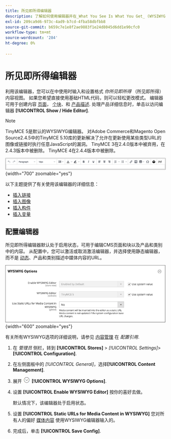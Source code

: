 ```yaml
---
title: 所见即所得编辑器
description: 了解如何使用编辑器并在_What You See Is What You Get_ (WYSIWYG)视图中处理内容。
exl-id: 209ca9d6-973c-4ad9-b7cd-4fba58dbfbb8
source-git-commit: b659c7e1e8f2ae9883f1e24d8045d6dd1e90cfc0
workflow-type: tm+mt
source-wordcount: '284'
ht-degree: 0%

---
```


# 所见即所得编辑器

利用该编辑器，您可以在中使用时输入和设置格式 _你所见即所得_ （所见即所得）内容视图。 如果您希望直接使用基础HTML代码，则可以轻松更改模式。 编辑器可用于创建内容 [页面](pages.md)， [个块](blocks.md)、和 [产品描述](../catalog/product-content.md). 处理产品详细信息时，单击以访问编辑器 **[!UICONTROL Show / Hide Editor]**.

>[!NOTE]
>
>TinyMCE 5是默认的WYSIWYG编辑器。 对Adobe Commerce和Magento Open Source2.4.5中的TinyMCE 5.10库的更新解决了允许在更新使用某些类型URL的图像或链接时执行任意JavaScript的漏洞。 TinyMCE 3在2.4.0版本中被弃用，在2.4.3版本中被删除。 TinyMCE 4在2.4.4版本中被删除。

![编辑器工具栏](./assets/editor-toolbar.png){width="700" zoomable="yes"}

以下主题提供了有关使用该编辑器的详细信息：

- [插入链接](editor-insert-link.md)
- [插入图像](editor-insert-image.md)
- [插入构件](editor-widget.md)
- [插入变量](editor-insert-variable.md)

## 配置编辑器

所见即所得编辑器默认处于启用状态，可用于编辑CMS页面和块以及产品和类别中的内容。 从配置中，您可以激活或取消激活编辑器，并选择使用静态编辑器，而不是 [动态](../catalog/catalog-urls.md#dynamic-url)、产品和类别描述中媒体内容的URL。

![所见即所得选项](./assets/content-management-wysiwyg-options.png){width="600" zoomable="yes"}

有关所有WYSIWYG选项的详细说明，请参见 [内容管理](../configuration-reference/general/content-management.md) 在 _配置引用_.

1. 在 _管理员_ 侧栏，转到 **[!UICONTROL Stores]** > _[!UICONTROL Settings]_>**[!UICONTROL Configuration]**.

1. 在左侧面板中的 _[!UICONTROL General]_，选择&#x200B;**[!UICONTROL Content Management]**.

1. 展开 ![扩展选择器](../assets/icon-display-expand.png) **[!UICONTROL WYSIWYG Options]**.

1. 设置 **[!UICONTROL Enable WYSIWYG Editor]** 按你的喜好去做。

   默认情况下，该编辑器处于启用状态。

1. 设置 **[!UICONTROL Static URLs for Media Content in WYSIWYG]** 您对所有人的偏好 [媒体内容](../catalog/catalog-urls.md#static-url) 使用WYSIWYG编辑器输入的。

1. 完成后，单击 **[!UICONTROL Save Config]**.
